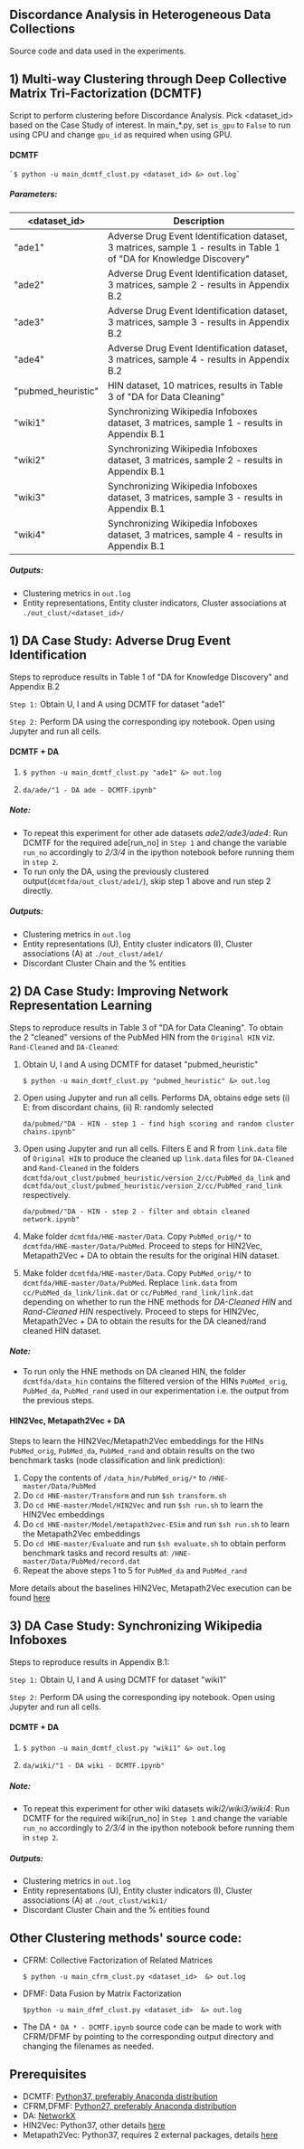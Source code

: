## Discordance Analysis in Heterogeneous Data Collections

Source code and data used in the experiments.

## 1) Multi-way Clustering through Deep Collective Matrix Tri-Factorization (DCMTF)

Script to perform clustering before Discordance Analysis. Pick <dataset_id> based on the Case Study of interest.
In main_*.py, set `is_gpu` to `False` to run using CPU and change `gpu_id` as required when using GPU.

#### DCMTF

    `$ python -u main_dcmtf_clust.py <dataset_id> &> out.log`

##### Parameters:

|<dataset_id>|Description|
| ------ | ------ |
| "ade1" | Adverse Drug Event Identification dataset, 3 matrices, sample 1 - results in Table 1 of "DA for Knowledge Discovery"|
| "ade2" | Adverse Drug Event Identification dataset, 3 matrices, sample 2 - results in Appendix B.2|
| "ade3" | Adverse Drug Event Identification dataset, 3 matrices, sample 3 - results in Appendix B.2|
| "ade4" | Adverse Drug Event Identification dataset, 3 matrices, sample 4 - results in Appendix B.2|
| "pubmed_heuristic" | HIN dataset, 10 matrices, results in Table 3 of "DA for Data Cleaning"|
| "wiki1" | Synchronizing Wikipedia Infoboxes dataset, 3 matrices, sample 1 - results in Appendix B.1|
| "wiki2" | Synchronizing Wikipedia Infoboxes dataset, 3 matrices, sample 2 - results in Appendix B.1|
| "wiki3" | Synchronizing Wikipedia Infoboxes dataset, 3 matrices, sample 3 - results in Appendix B.1|
| "wiki4" | Synchronizing Wikipedia Infoboxes dataset, 3 matrices, sample 4 - results in Appendix B.1|

##### Outputs:

*  Clustering metrics in `out.log`
*  Entity representations, Entity cluster indicators, Cluster associations at `./out_clust/<dataset_id>/`


## 1) DA Case Study: Adverse Drug Event Identification

Steps to reproduce results in Table 1 of "DA for Knowledge Discovery" and Appendix B.2

`Step 1:`  Obtain U, I and A using DCMTF for dataset "ade1"

`Step 2:`  Perform DA using the corresponding ipy notebook. Open using Jupyter and run all cells. 

#### DCMTF + DA

1. `$ python -u main_dcmtf_clust.py "ade1" &> out.log`
    
2. `da/ade/"1 - DA ade - DCMTF.ipynb"`

##### *Note*:
- To repeat this experiment for other ade datasets *ade2/ade3/ade4*: Run DCMTF for the required ade[run_no] in `Step 1` and change the variable `run_no` accordingly to *2/3/4* in the ipython notebook before running them in `step 2`.
- To run only the DA, using the previously clustered output(`dcmtfda/out_clust/ade1/`), skip step 1 above and run step 2 directly.

##### Outputs:

*  Clustering metrics in `out.log`
*  Entity representations (U), Entity cluster indicators (I), Cluster associations (A) at `./out_clust/ade1/`
*  Discordant Cluster Chain and the % entities 


## 2) DA Case Study: Improving Network Representation Learning

Steps to reproduce results in Table 3 of "DA for Data Cleaning". To obtain the 2 "cleaned" versions of the PubMed HIN from the `Original HIN` viz. `Rand-Cleaned` and `DA-Cleaned`:

1. Obtain U, I and A using DCMTF for dataset "pubmed_heuristic"
	
	`$ python -u main_dcmtf_clust.py "pubmed_heuristic" &> out.log`

2. Open using Jupyter and run all cells. Performs DA, obtains edge sets (i) E: from discordant chains, (ii) R: randomly selected

	`da/pubmed/"DA - HIN - step 1 - find high scoring and random cluster chains.ipynb"`

3. Open using Jupyter and run all cells. Filters E and R from `link.data` file of `Original HIN` to produce the cleaned up `link.data` files for `DA-Cleaned` and `Rand-Cleaned` in the folders `dcmtfda/out_clust/pubmed_heuristic/version_2/cc/PubMed_da_link` and `dcmtfda/out_clust/pubmed_heuristic/version_2/cc/PubMed_rand_link` respectively.
	
	`da/pubmed/"DA - HIN - step 2 - filter and obtain cleaned network.ipynb"`

4. Make folder `dcmtfda/HNE-master/Data`. Copy `PubMed_orig/*` to `dcmtfda/HNE-master/Data/PubMed`. Proceed to steps for HIN2Vec, Metapath2Vec + DA to obtain the results for the original HIN dataset. 

5. Make folder `dcmtfda/HNE-master/Data`. Copy `PubMed_orig/*` to `dcmtfda/HNE-master/Data/PubMed`. Replace `link.data` from `cc/PubMed_da_link/link.dat` or `cc/PubMed_rand_link/link.dat` depending on whether to run the HNE methods for *DA-Cleaned HIN* and *Rand-Cleaned HIN* respectively. Proceed to steps for HIN2Vec, Metapath2Vec + DA to obtain the results for the DA cleaned/rand cleaned HIN dataset. 


#### *Note:* 
- To run only the HNE methods on DA cleaned HIN, the folder `dcmtfda/data_hin` contains the filtered version of the HINs `PubMed_orig`, `PubMed_da`, `PubMed_rand` used in our experimentation i.e. the output from the previous steps. 


#### HIN2Vec, Metapath2Vec + DA

Steps to learn the HIN2Vec/Metapath2Vec embeddings for the HINs `PubMed_orig`, `PubMed_da`, `PubMed_rand` and obtain results on the two benchmark tasks (node classification and link prediction):

1. Copy the contents of `/data_hin/PubMed_orig/*` to `/HNE-master/Data/PubMed`
2. Do `cd HNE-master/Transform` and run `$sh transform.sh` 
3. Do `cd HNE-master/Model/HIN2Vec` and run `$sh run.sh` to learn the HIN2Vec embeddings
4. Do `cd HNE-master/Model/metapath2vec-ESim` and run `$sh run.sh` to learn the Metapath2Vec embeddings
5. Do `cd HNE-master/Evaluate` and run `$sh evaluate.sh` to obtain perform benchmark tasks and record results at: `/HNE-master/Data/PubMed/record.dat`
6. Repeat the above steps 1 to 5 for `PubMed_da` and `PubMed_rand`

More details about the baselines HIN2Vec, Metapath2Vec execution can be found [here](https://github.com/yangji9181/HNE)


## 3) DA Case Study: Synchronizing Wikipedia Infoboxes

Steps to reproduce results in Appendix B.1:

`Step 1:`  Obtain U, I and A using DCMTF for dataset "wiki1"

`Step 2:`  Perform DA using the corresponding ipy notebook. Open using Jupyter and run all cells. 

#### DCMTF + DA

1. `$ python -u main_dcmtf_clust.py "wiki1" &> out.log`
    
2. `da/wiki/"1 - DA wiki - DCMTF.ipynb"`

##### *Note*:
- To repeat this experiment for other wiki datasets *wiki2/wiki3/wiki4*: Run DCMTF for the required wiki[run_no] in `Step 1` and change the variable `run_no` accordingly to *2/3/4* in the ipython notebook before running them in `step 2`. 

##### Outputs:

*  Clustering metrics in `out.log`
*  Entity representations (U), Entity cluster indicators (I), Cluster associations (A) at `./out_clust/wiki1/`
*  Discordant Cluster Chain and the % entities found

## Other Clustering methods' source code:

- CFRM: Collective Factorization of Related Matrices

	`$ python -u main_cfrm_clust.py <dataset_id>  &> out.log`

- DFMF: Data Fusion by Matrix Factorization 
	
	`$python -u main_dfmf_clust.py <dataset_id>  &> out.log`

- The DA `* DA * - DCMTF.ipynb` source code can be made to work with CFRM/DFMF by pointing to the corresponding output directory and changing the filenames as needed.

## Prerequisites
- DCMTF: [Python37, preferably Anaconda distribution](https://docs.anaconda.com/anaconda/install/linux/#installation)
- CFRM,DFMF: [Python27, preferably Anaconda distribution](https://docs.anaconda.com/anaconda/install/linux/#installation)
- DA: [NetworkX](https://networkx.org/)
- HIN2Vec: Python37, other details [here](https://github.com/yangji9181/HNE/tree/master/Model/HIN2Vec)
- Metapath2Vec: Python37, requires 2 external packages, details [here](https://github.com/yangji9181/HNE/tree/master/Model/metapath2vec-ESim) 


